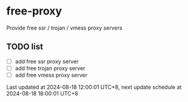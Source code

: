 
# free-proxy
Provide free ssr / trojan / vmess proxy servers


## TODO list
- [ ] add free ssr proxy server
- [ ] add free trojan proxy server
- [ ] add free vmess proxy server

Last updated at 2024-08-18 12:00:01 UTC+8, next update schedule at 2024-08-18 18:00:01 UTC+8


